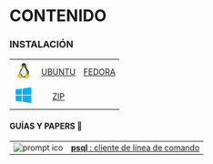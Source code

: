 
# CONTENIDO


### INSTALACIÓN

<table>
	<tbody>
		<tr>
			<td align="center">
				<img src="../../assets/png/linux.png" alt="linux ico" height="35">
			</td>
		<!-- UBUNTU -->	
			<td align="center">
				<a href="instalacion-ubuntu/index.md">UBUNTU</a>
			</td>
		<!-- FEDORA -->
			<td>
				<a href="./install/fedora-36/readme.md">FEDORA</a>
			</td>
		</tr>
			<td align="center">
				<img src="../../assets/png/windows.png" alt="windows ico" height="35">
			</td>
		<!-- ZIP NOINSTALL-->
			<td align="center">
				<a href="./install/zip/readme.md">ZIP</a>
			</td>
		</tr>
	</tbody>
</table>

#### GUÍAS Y PAPERS 📑

<table>
	<tbody>
		<tr>
			<td align="center">
				<img src="../../../assets/png/prompt.png" alt="prompt ico" height="35">
			</td>
			<td>
				<a href="papers/client/psql/readme.md"><b>psql</b> : cliente de línea de comando</a>
			</td>
		</tr>
	</tbody>
</table>


